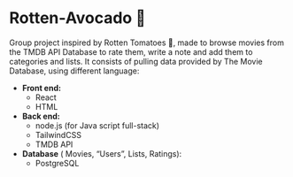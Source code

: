 # Rotten-Avocado 🥑
Group project inspired by Rotten Tomatoes 🍅, made to browse movies from the TMDB API Database to rate them, write a note and add them to categories and lists. 
It consists of pulling data provided by The Movie Database, using different language: 
- **Front end:**
    - React
    - HTML
- **Back end:**
    - node.js (for Java script full-stack)
    - TailwindCSS
    - TMDB API
- **Database** ( Movies, “Users”, Lists, Ratings): 
    - PostgreSQL
